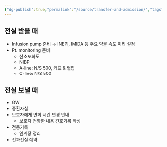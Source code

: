 ```yaml
---
{"dg-publish":true,"permalink":"/source/transfer-and-admission/","tags":["emr","source"],"created":"2025-08-12T17:27:15.445+09:00","updated":"2025-09-09T19:45:13.972+09:00"}
---
```


## 전실 받을 때
- Infusion pump 준비 → INEPI, IMIDA 등 주요 약물 속도 미리 설정
- Pt. monitoring 준비
	- 산소포화도
	- NIBP
	- A-line: N/S 500, 커프 & 혈압
	- C-line: N/S 500 
## 전실 보낼 때
- GW
- 중환자실
- 보호자에게 면회 시간 변경 안내
	- 보호자 전화한 내용 간호기록 작성 
- 전동기록 
	- 인계장 정리
- 전과전실 예약